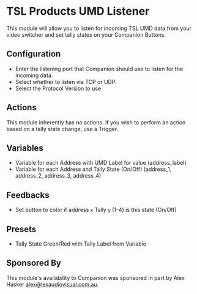 # TSL Products UMD Listener

This module will allow you to listen for incoming TSL UMD data from your video switcher and set tally states on your Companion Buttons.

## Configuration

- Enter the listening port that Companion should use to listen for the incoming data.
- Select whether to listen via TCP or UDP.
- Select the Protocol Version to use

## Actions

This module inherently has no actions. If you wish to perform an action based on a tally state change, use a Trigger.

## Variables

- Variable for each Address with UMD Label for value (address_label)
- Variable for each Address and Tally State (On/Off) (address_1, address_2, address_3, address_4)

## Feedbacks

- Set button to color if address `x` Tally `y` (1-4) is this state (On/Off)

## Presets

- Tally State Green/Red with Tally Label from Variable

## Sponsored By

This module's availability to Companion was sponsored in part by Alex Hasker <alex@lexaudiovisual.com.au>.
